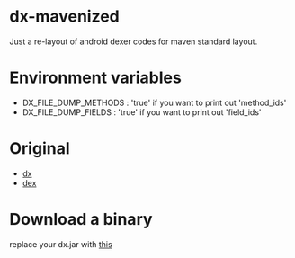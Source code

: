 dx-mavenized
============
Just a re-layout of android dexer codes for maven standard layout.

Environment variables
=====================

 - DX_FILE_DUMP_METHODS : 'true' if you want to print out 'method_ids'
 - DX_FILE_DUMP_FIELDS : 'true' if you want to print out 'field_ids'

Original
========
 - [dx](https://android.googlesource.com/platform/libcore/+/master/dex/src)
 - [dex](https://android.googlesource.com/platform/libcore/+/master/dex/src)

Download a binary
=================
replace your dx.jar with [this](https://github.com/behumble/dx-mavenized/blob/master/dist/dx-mavenized.jar?raw=true)
